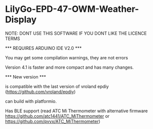 # LilyGo-EPD-47-OWM-Weather-Display

NOTE: DONT USE THIS SOFTWARE IF YOU DONT LIKE THE LICENCE TERMS

*** REQUIRES ARDUINO IDE V2.0 ***


You may get some compilation warnings, they are not errors

Version 4.1 is faster and more compact and has many changes.

*** New version  ***

is compatible with the last version of vroland epdiy (https://github.com/vroland/epdiy)

can build with platformio.

Has BLE support (read ATC Mi Thermometer with alternative firmware https://github.com/atc1441/ATC_MiThermometer or https://github.com/pvvx/ATC_MiThermometer) 

